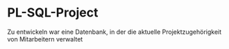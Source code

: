 # PL-SQL-Project

Zu entwickeln war eine Datenbank, in der die aktuelle Projektzugehörigkeit von Mitarbeitern verwaltet
